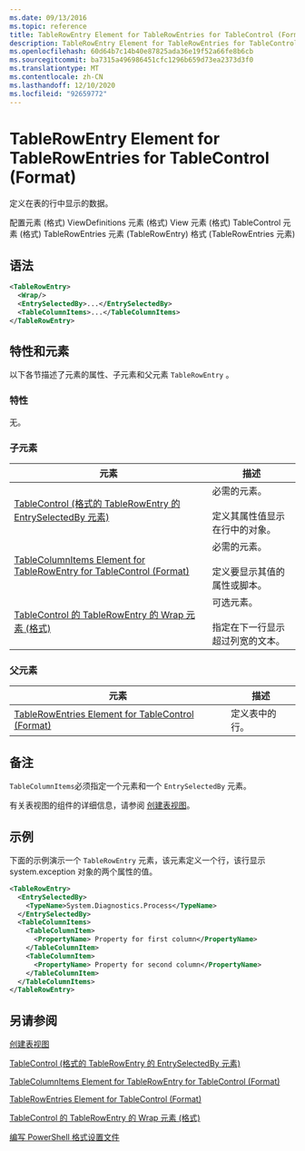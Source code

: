 ```yaml
---
ms.date: 09/13/2016
ms.topic: reference
title: TableRowEntry Element for TableRowEntries for TableControl (Format)
description: TableRowEntry Element for TableRowEntries for TableControl (Format)
ms.openlocfilehash: 60d64b7c14b40e87825ada36e19f52a66fe8b6cb
ms.sourcegitcommit: ba7315a496986451cfc1296b659d73ea2373d3f0
ms.translationtype: MT
ms.contentlocale: zh-CN
ms.lasthandoff: 12/10/2020
ms.locfileid: "92659772"
---
```

# <a name="tablerowentry-element-for-tablerowentries-for-tablecontrol-format"></a>TableRowEntry Element for TableRowEntries for TableControl (Format)

定义在表的行中显示的数据。

配置元素 (格式) ViewDefinitions 元素 (格式) View 元素 (格式) TableControl 元素 (格式) TableRowEntries 元素 (TableRowEntry) 格式 (TableRowEntries 元素) 

## <a name="syntax"></a>语法

```xml
<TableRowEntry>
  <Wrap/>
  <EntrySelectedBy>...</EntrySelectedBy>
  <TableColumnItems>...</TableColumnItems>
</TableRowEntry>
```

## <a name="attributes-and-elements"></a>特性和元素

以下各节描述了元素的属性、子元素和父元素 `TableRowEntry` 。

### <a name="attributes"></a>特性

无。

### <a name="child-elements"></a>子元素

|元素|描述|
|-------------|-----------------|
|[TableControl (格式的 TableRowEntry 的 EntrySelectedBy 元素) ](./entryselectedby-element-for-tablerowentry-for-tablecontrol-format.md)|必需的元素。<br /><br /> 定义其属性值显示在行中的对象。|
|[TableColumnItems Element for TableRowEntry for TableControl (Format)](./tablecolumnitems-element-for-tablerowentry-for-tablecontrol-format.md)|必需的元素。<br /><br /> 定义要显示其值的属性或脚本。|
|[TableControl 的 TableRowEntry 的 Wrap 元素 (格式) ](./wrap-element-for-tablerowentry-for-tablecontrol-format.md)|可选元素。<br /><br /> 指定在下一行显示超过列宽的文本。|

### <a name="parent-elements"></a>父元素

|元素|描述|
|-------------|-----------------|
|[TableRowEntries Element for TableControl (Format)](./tablerowentries-element-for-tablecontrol-format.md)|定义表中的行。|

## <a name="remarks"></a>备注

`TableColumnItems`必须指定一个元素和一个 `EntrySelectedBy` 元素。

有关表视图的组件的详细信息，请参阅 [创建表视图](./creating-a-table-view.md)。

## <a name="example"></a>示例

下面的示例演示一个 `TableRowEntry` 元素，该元素定义一个行，该行显示 system.exception 对象的两[](/dotnet/api/System.Diagnostics.Process)个属性的值。

```xml
<TableRowEntry>
  <EntrySelectedBy>
    <TypeName>System.Diagnostics.Process</TypeName>
  </EntrySelectedBy>
  <TableColumnItems>
    <TableColumnItem>
      <PropertyName> Property for first column</PropertyName>
    </TableColumnItem>
    <TableColumnItem>
      <PropertyName> Property for second column</PropertyName>
    </TableColumnItem>
  </TableColumnItems>
</TableRowEntry>
```

## <a name="see-also"></a>另请参阅

[创建表视图](./creating-a-table-view.md)

[TableControl (格式的 TableRowEntry 的 EntrySelectedBy 元素) ](./entryselectedby-element-for-tablerowentry-for-tablecontrol-format.md)

[TableColumnItems Element for TableRowEntry for TableControl (Format)](./tablecolumnitems-element-for-tablerowentry-for-tablecontrol-format.md)

[TableRowEntries Element for TableControl (Format)](./tablerowentries-element-for-tablecontrol-format.md)

[TableControl 的 TableRowEntry 的 Wrap 元素 (格式) ](./wrap-element-for-tablerowentry-for-tablecontrol-format.md)

[编写 PowerShell 格式设置文件](./writing-a-powershell-formatting-file.md)
